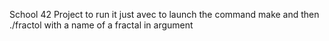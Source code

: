 School 42 Project 
to run it just avec to launch the command make and then ./fractol with a name of a fractal in argument
